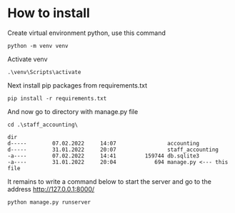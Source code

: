 # How to install

Create virtual environment python, use this command

```
python -m venv venv
```
Activate venv
```
.\venv\Scripts\activate
```
Next install pip packages from requirements.txt
```
pip install -r requirements.txt
```
And now go to directory with manage.py file
```
cd .\staff_accounting\

dir
d-----        07.02.2022     14:07                accounting
d-----        31.01.2022     20:07                staff_accounting
-a----        07.02.2022     14:41         159744 db.sqlite3
-a----        31.01.2022     20:04            694 manage.py <--- this file
```
It remains to write a command below to start the server and go to the address http://127.0.0.1:8000/
```
python manage.py runserver
```
